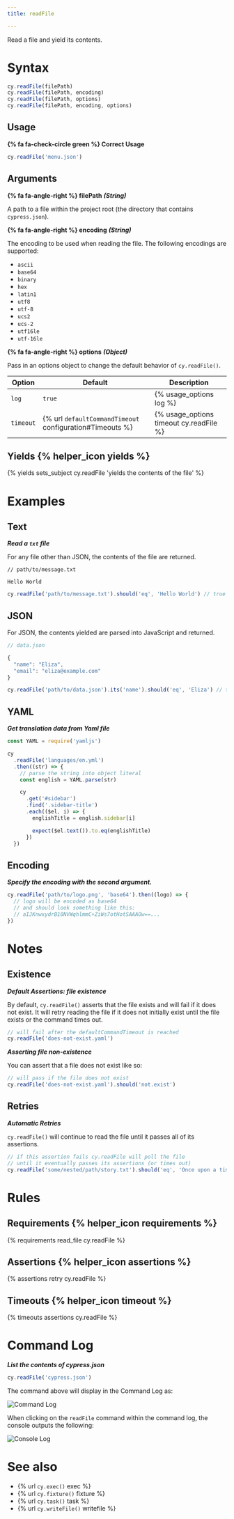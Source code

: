 ```yaml
---
title: readFile

---
```


Read a file and yield its contents.

# Syntax

```javascript
cy.readFile(filePath)
cy.readFile(filePath, encoding)
cy.readFile(filePath, options)
cy.readFile(filePath, encoding, options)
```

## Usage

**{% fa fa-check-circle green %} Correct Usage**

```javascript
cy.readFile('menu.json')
```

## Arguments

**{% fa fa-angle-right %} filePath** ***(String)***

A path to a file within the project root (the directory that contains `cypress.json`).

**{% fa fa-angle-right %} encoding**  ***(String)***

The encoding to be used when reading the file. The following encodings are supported:

* `ascii`
* `base64`
* `binary`
* `hex`
* `latin1`
* `utf8`
* `utf-8`
* `ucs2`
* `ucs-2`
* `utf16le`
* `utf-16le`

**{% fa fa-angle-right %} options**  ***(Object)***

Pass in an options object to change the default behavior of `cy.readFile()`.

Option | Default | Description
--- | --- | ---
`log` | `true` | {% usage_options log %}
`timeout` | {% url `defaultCommandTimeout` configuration#Timeouts %} | {% usage_options timeout cy.readFile %}

## Yields {% helper_icon yields %}

{% yields sets_subject cy.readFile 'yields the contents of the file' %}

# Examples

## Text

***Read a `txt` file***

For any file other than JSON, the contents of the file are returned.

```text
// path/to/message.txt

Hello World
```

```javascript
cy.readFile('path/to/message.txt').should('eq', 'Hello World') // true
```

## JSON

For JSON, the contents yielded are parsed into JavaScript and returned.

```javascript
// data.json

{
  "name": "Eliza",
  "email": "eliza@example.com"
}
```

```javascript
cy.readFile('path/to/data.json').its('name').should('eq', 'Eliza') // true
```

## YAML

***Get translation data from Yaml file***

```javascript
const YAML = require('yamljs')

cy
  .readFile('languages/en.yml')
  .then((str) => {
    // parse the string into object literal
    const english = YAML.parse(str)

    cy
      .get('#sidebar')
      .find('.sidebar-title')
      .each(($el, i) => {
        englishTitle = english.sidebar[i]

        expect($el.text()).to.eq(englishTitle)
      })
  })
```

## Encoding

***Specify the encoding with the second argument.***

```javascript
cy.readFile('path/to/logo.png', 'base64').then((logo) => {
  // logo will be encoded as base64
  // and should look something like this:
  // aIJKnwxydrB10NVWqhlmmC+ZiWs7otHotSAAAOw==...
})
```

# Notes

## Existence

***Default Assertions: file existence***

By default, `cy.readFile()` asserts that the file exists and will fail if it does not exist. It will retry reading the file if it does not initially exist until the file exists or the command times out.

```javascript
// will fail after the defaultCommandTimeout is reached
cy.readFile('does-not-exist.yaml')
```

***Asserting file non-existence***

You can assert that a file does not exist like so:

```javascript
// will pass if the file does not exist
cy.readFile('does-not-exist.yaml').should('not.exist')
```

## Retries

***Automatic Retries***

`cy.readFile()` will continue to read the file until it passes all of its assertions.

```javascript
// if this assertion fails cy.readFile will poll the file
// until it eventually passes its assertions (or times out)
cy.readFile('some/nested/path/story.txt').should('eq', 'Once upon a time...')
```

# Rules

## Requirements {% helper_icon requirements %}

{% requirements read_file cy.readFile %}

## Assertions {% helper_icon assertions %}

{% assertions retry cy.readFile %}

## Timeouts {% helper_icon timeout %}

{% timeouts assertions cy.readFile %}

# Command Log

***List the contents of cypress.json***

```javascript
cy.readFile('cypress.json')
```

The command above will display in the Command Log as:

![Command Log](/img/api/readfile/readfile-can-get-content-of-system-files-in-tests.png)

When clicking on the `readFile` command within the command log, the console outputs the following:

![Console Log](/img/api/readfile/console-log-shows-content-from-file-formatted-as-javascript.png)

# See also

- {% url `cy.exec()` exec %}
- {% url `cy.fixture()` fixture %}
- {% url `cy.task()` task %}
- {% url `cy.writeFile()` writefile %}
